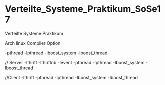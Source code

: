 # Verteilte_Systeme_Praktikum_SoSe17
Verteilte Systeme Praktikum

Arch linux Compiler Option

-pthread -lpthread -lboost_system -lboost_thread

// Server
-lthrift -lthriftnb -levent -pthread -lpthread -lboost_system -lboost_thread

//Client
-lthrift -pthread -lpthread -lboost_system -lboost_thread

